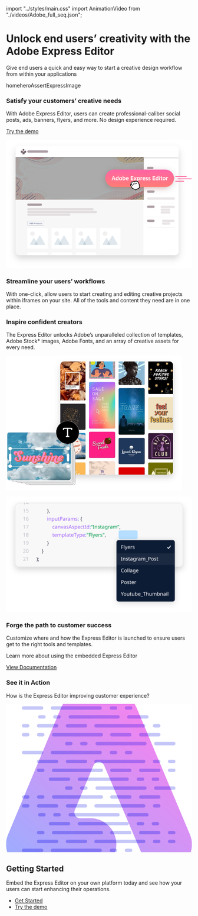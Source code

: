 import "../styles/main.css"
import AnimationVideo from "./videos/Adobe_full_seq.json";

<Hero slots="heading, text ,assetsImg" customLayout variant="video" animationVideo={AnimationVideo} className="express-editor-hero-block"/>

# Unlock end users’ creativity with the Adobe Express Editor

Give end users a quick and easy way to start a creative design workflow from within your applications

homeheroAssertExpressImage

<AnnouncementBlock slots="heading, text, button" className="announcement-embed-editor customer-need"/>

### Satisfy your customers’ creative needs

With Adobe Express Editor, users can create professional-caliber social posts, ads, banners, flyers, and more. No design experience required.

[Try the demo](https://adobe.io)

 <TextBlock slots="image, heading,text" theme="lightest" headerElementType="h2" variantsTypePrimary='secondary' variantStyleFill = "outline" homeZigZag className="streamline_ability"/>

![Streamline your users’ workflows](./images/Express-Editor-Benefits-Blade-image.png)

### Streamline your users’ workflows

With one-click, allow users to start creating and editing creative projects within iframes on your site. All of the tools and content they need are in one place.

<TextBlock slots="heading,text,image" theme="lightest" headerElementType="h2" variantsTypePrimary='secondary' variantStyleFill = "outline"   homeZigZag className=" zigzag-cta-two streamline_ability"/>

### Inspire confident creators

The Express Editor unlocks Adobe’s unparalleled collection of templates, Adobe Stock* images, Adobe Fonts, and an array of creative assets for every need.

![Inspire confident creators](./images/Express-Editor-Benefits-Blade-image-two.png)

<TextBlock slots="image, heading,text" theme="lightest" headerElementType="h2" variantsTypePrimary='secondary' variantStyleFill = "outline" homeZigZag className="streamline_ability"/>

![Forge the path to customer success](./images/Express-Editor-Benefits-Blade-image-3.svg)

### Forge the path to customer success

Customize where and how the Express Editor is launched to ensure users get to the right tools and templates.

 <AnnouncementBlock slots="text, button" theme="lightest" className="announcement-embed-editor"/>

Learn more about using the embedded Express Editor

[View Documentation](https://adobe.io)

<TextBlock slots="heading,text" theme="lightest" headerElementType="h2" variantsTypePrimary='secondary' variantStyleFill = "outline" homeZigZag className="streamline_ability customer-experience"/>

### See it in Action

How is the Express Editor improving customer experience?

<SummaryBlock slots=" image , heading, text, buttons" className="getting-started summary-block" />

![Getting Started](./images/Summary-Block-image.svg)

## Getting Started

Embed the Express Editor on your own platform today and see how your users can start enhancing their operations.

- [Get Started](https://adobe.io)
- [Try the demo](https://adobe.io) 
